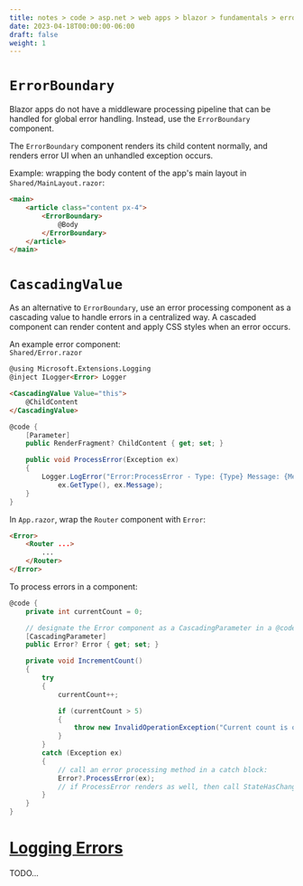 ```yaml
---
title: notes > code > asp.net > web apps > blazor > fundamentals > error handling
date: 2023-04-18T00:00:00-06:00
draft: false
weight: 1
---
```


# `ErrorBoundary`
Blazor apps do not have a middleware processing pipeline that can be handled for global error handling.  Instead, use the `ErrorBoundary` component.  

The `ErrorBoundary` component renders its child content normally, and renders error UI when an unhandled exception occurs.

Example: wrapping the body content of the app's main layout in `Shared/MainLayout.razor`:
```html
<main>
    <article class="content px-4">
        <ErrorBoundary>
            @Body
        </ErrorBoundary>
    </article>
</main>
```

# `CascadingValue`
As an alternative to `ErrorBoundary`, use an error processing component as a cascading value to handle errors in a centralized way.  A cascaded component can render content and apply CSS styles when an error occurs.

An example error component:  
`Shared/Error.razor`
```html
@using Microsoft.Extensions.Logging
@inject ILogger<Error> Logger

<CascadingValue Value="this">
    @ChildContent
</CascadingValue>
```
```cs
@code {
    [Parameter]
    public RenderFragment? ChildContent { get; set; }

    public void ProcessError(Exception ex)
    {
        Logger.LogError("Error:ProcessError - Type: {Type} Message: {Message}", 
            ex.GetType(), ex.Message);
    }
}
```
In `App.razor`, wrap the `Router` component with `Error`:
```html
<Error>
    <Router ...>
        ...
    </Router>
</Error>
```
To process errors in a component:
```cs
@code {
    private int currentCount = 0;

    // designate the Error component as a CascadingParameter in a @code block:
    [CascadingParameter]
    public Error? Error { get; set; }

    private void IncrementCount()
    {
        try
        {
            currentCount++;

            if (currentCount > 5)
            {
                throw new InvalidOperationException("Current count is over five!");
            }
        }
        catch (Exception ex)
        {
            // call an error processing method in a catch block:
            Error?.ProcessError(ex);
            // if ProcessError renders as well, then call StateHasChanged at the end of the method to render the UI
        }
    }
}
```
# [Logging Errors](https://learn.microsoft.com/en-us/aspnet/core/blazor/fundamentals/handle-errors?view=aspnetcore-7.0#log-errors-with-a-persistent-provider)
TODO...
